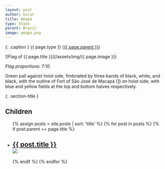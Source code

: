 ```yaml
---
layout: post
author: Gurur
title: Amapá
type: State
parent: Brazil
image: amapa.png
---
```

{: .caption }
{{ page.type }} ([{{ page.parent }}](/2019/04/02/brazil.html))

![Flag of {{ page.title }}](/assets/img/{{ page.image }})

*Flag proportions*: 7:10

Green pall against hoist side, fimbriated by three bands of black, white, and black, with the outline of Fort of São José de Macapá (<span class="source-link">[1](https://en.wikipedia.org/wiki/Flag_of_Amap%C3%A1)</span>) on hoist side; with blue and yellow fields at the top and bottom halves respectively.

{: .section-title }
## Children

<ul id="post-list">
    {% assign posts = site.posts | sort: 'title' %}
    {% for post in posts %}
    {% if post.parent == page.title %}
    <li>
        <h2><a href="{{ post.url }}">{{ post.title }}<br><span class="home-image"><img src="/assets/img/{{ post.image }}"></span></a></h2>
    </li>
    {% endif %}
    {% endfor %}
</ul>